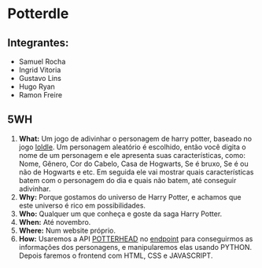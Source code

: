 # Potterdle

## Integrantes:
- Samuel Rocha
- Ingrid Vitoria
- Gustavo Lins
- Hugo Ryan
- Ramon Freire

## 5WH
1. **What:** Um jogo de adivinhar o personagem de harry potter, baseado no jogo [loldle](loldle.net). Um personagem aleatório é escolhido, então você digita o nome de um personagem e ele apresenta suas características, como: Nome, Gênero, Cor do Cabelo, Casa de Hogwarts, Se é bruxo, Se é ou não de Hogwarts e etc. Em seguida ele vai mostrar quais características batem com o personagem do dia e quais não batem, até conseguir adivinhar. 
2. **Why:** Porque gostamos do universo de Harry Potter, e achamos que este universo é rico em possibilidades.
3. **Who:** Qualquer um que conheça e goste da saga Harry Potter.
4. **When:** Até novembro.
5. **Where:** Num website próprio.
6. **How:** Usaremos a API [POTTERHEAD](https://potterhead-api.vercel.app/) no [endpoint](https://potterhead-api.vercel.app/api/characters) para conseguirmos as informações dos personagens, e manipularemos elas usando PYTHON. Depois faremos o frontend com HTML, CSS e JAVASCRIPT.
   
